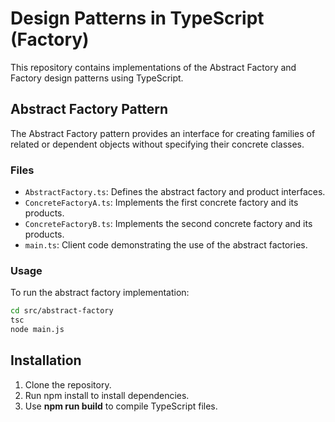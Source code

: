 # Design Patterns in TypeScript (Factory)

This repository contains implementations of the Abstract Factory and Factory design patterns using TypeScript.

## Abstract Factory Pattern

The Abstract Factory pattern provides an interface for creating families of related or dependent objects without specifying their concrete classes.

### Files

- `AbstractFactory.ts`: Defines the abstract factory and product interfaces.
- `ConcreteFactoryA.ts`: Implements the first concrete factory and its products.
- `ConcreteFactoryB.ts`: Implements the second concrete factory and its products.
- `main.ts`: Client code demonstrating the use of the abstract factories.

### Usage

To run the abstract factory implementation:

```bash
cd src/abstract-factory
tsc
node main.js
```

## Installation
1. Clone the repository.
2. Run npm install to install dependencies.
3. Use **npm run build** to compile TypeScript files.
